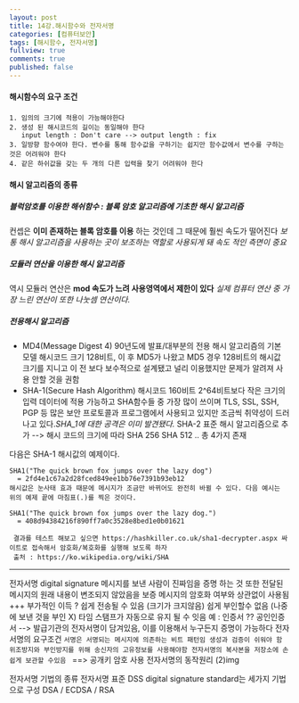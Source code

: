 ```yaml
---
layout: post
title: 14강.해시함수와 전자서명
categories: [컴퓨터보안]
tags: [해시함수, 전자서명]
fullview: true
comments: true
published: false
---
```

#### 해시함수의 요구 조건    
```
1. 임의의 크기에 적용이 가능해야한다
2. 생성 된 해시코드의 길이는 동일해야 한다
   input length : Don't care --> output length : fix
3. 일방향 함수여야 한다. 변수를 통해 함수값을 구하기는 쉽지만 함수값에서 변수를 구하는 것은 어려워야 한다
4. 같은 하쉬값을 갖는 두 개의 다른 입력을 찾기 어려워야 한다
```
#### 해시 알고리즘의 종류
##### 블럭암호를 이용한 해쉬함수 : 블록 암호 알고리즘에 기초한 해시 알고리즘
컨셉은 **이미 존재하는 블록 암호를 이용** 하는 것인데 그 때문에 훨씬 속도가 떨어진다 _보통 해시 알고리즘을 사용하는 곳이 보조하는 역할로 사용되게 돼 속도 적인 측면이 중요_
##### 모듈러 연산을 이용한 해시 알고리즘
 역시 모듈러 연산은 **mod 속도가 느려 사용영역에서 제한이 있다** _실제 컴퓨터 연산 중 가장 느린 연산이 또한 나눗셈 연산이다._
##### 전용해시 알고리즘
*  MD4(Message Digest 4) 90년도에 발표/대부분의 전용 해시 알고리즘의 기본 모델 해시코드 크기 128비트, 이 후 MD5가 나왔고 MD5 경우 128비트의 해시값 크기를 지니고 이 전 보다 보수적으로 설계됐고 널리 이용했지만 문제가 알려져 사용 안할 것을 권함
* SHA-1(Secure Hash Algorithm) 해시코드 160비트  2^64비트보다 작은 크기의 입력 데이터에 적용 가능하고 SHA함수들 중 가장 많이 쓰이며 TLS, SSL, SSH, PGP 등 많은 보안 프로토콜과 프로그램에서 사용되고 있지만 조금씩 취약성이 드러나고 있다._SHA_1에 대한 공격은 이미 발견됐다._ SHA-2 표준 해시 알고리즘으로 추가 --> 해시 코드의 크기에 따라 SHA 256 SHA 512 .. 총 4가지 존재

다음은 SHA-1 해시값의 예제이다.
```
SHA1("The quick brown fox jumps over the lazy dog")
  = 2fd4e1c67a2d28fced849ee1bb76e7391b93eb12
해시값은 눈사태 효과 때문에 메시지가 조금만 바뀌어도 완전히 바뀔 수 있다. 다음 예시는 위의 예제 끝에 마침표(.)를 찍은 것이다.

SHA1("The quick brown fox jumps over the lazy dog.")
  = 408d94384216f890ff7a0c3528e8bed1e0b01621

 결과를 테스트 해보고 싶으면 https://hashkiller.co.uk/sha1-decrypter.aspx 싸이트로 접속해서 암호화/복호화를 실행해 보도록 하자
 출처 : https://ko.wikipedia.org/wiki/SHA
 ```

---------------------------------------------------------------------------------------
전자서명 digital signature
메시지를 보낸 사람이 진짜임을 증명 하는 것
또한 전달된 메시지의 원래 내용이 변조되지 않았음을 보증
메시지의 암호화 여부와 상관없이 사용됨
+++ 부가적인 이득 ?
쉽게 전송될 수 있음 (크기가 크지않음)
쉽게 부인할수 없음 (나중에 보낸 것을 부인 X)
타임 스탬프가 자동으로 유지 될 수 잇음
예 : 인증서 ?? 공인인증서 --> 발급기관의 전자서명이 담겨있음, 이를 이용해서 누구든지 증명이 가능하다
전자서명의 요구조건
`서명은 서명되는 메시지에 의존하는 비트 패턴임
생성과 검증이 쉬워야 함
위조방지와 부인방지를 위해 송신자의 고유정보를 사용해야함
전자서명의 복사본을 저장소에 손쉽게 보관할 수있음
`
==> 공개키 암호 사용
전자서명의 동작원리 (2)img

전자서명 기법의 종류
전자서명 표준
DSS digital signature standard는 세가지 기법으로 구성
DSA / ECDSA / RSA
